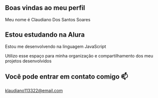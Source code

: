 ## Boas vindas ao meu perfil 

Meu nome é Claudiano Dos Santos Soares

## Estou estudando na Alura

Estou me desenvolvendo na linguagem JavaScript

Utilizo esse espaço para minha organização e compartilhamento dos meu projetos desenvolvidos

## Você pode entrar em contato comigo 📫

klaudiano113322@email.com
